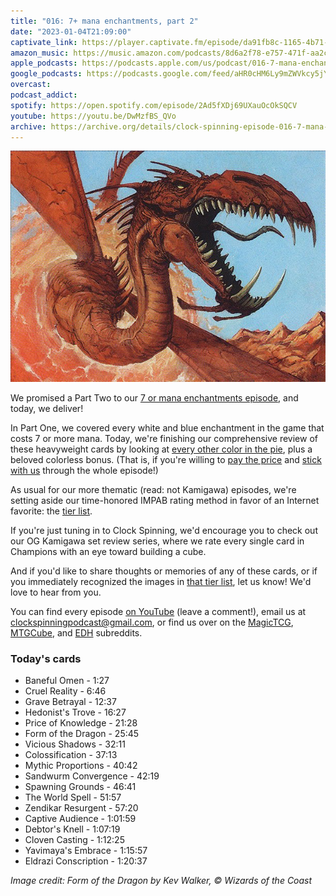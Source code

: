 ```yaml
---
title: "016: 7+ mana enchantments, part 2"
date: "2023-01-04T21:09:00"
captivate_link: https://player.captivate.fm/episode/da91fb8c-1165-4b71-9294-8a737be162d2
amazon_music: https://music.amazon.com/podcasts/8d6a2f78-e757-471f-aa2c-47afe84c72db/episodes/0728714a-9d4a-41cf-9969-67a1159b9612/clock-spinning%E2%80%94magic-the-gathering-history-016-7-mana-enchantments-part-2
apple_podcasts: https://podcasts.apple.com/us/podcast/016-7-mana-enchantments-part-2/id1611106302?i=1000592565798
google_podcasts: https://podcasts.google.com/feed/aHR0cHM6Ly9mZWVkcy5jYXB0aXZhdGUuZm0vY2xvY2stc3Bpbm5pbmcv/episode/ZGE5MWZiOGMtMTE2NS00YjcxLTkyOTQtOGE3MzdiZTE2MmQy?sa=X&ved=0CAUQkfYCahcKEwiwzbjH8q_8AhUAAAAAHQAAAAAQAQ
overcast: 
podcast_addict: 
spotify: https://open.spotify.com/episode/2Ad5fXDj69UXauOcOkSQCV
youtube: https://youtu.be/DwMzfBS_QVo
archive: https://archive.org/details/clock-spinning-episode-016-7-mana-enchantments-part-2
---
```


![Form of the Dragon](./9ed-187-form-of-the-dragon.jpg)

We promised a Part Two to our [7 or mana enchantments episode](https://clockspinning.com/episode-13-seven-mana-enchantments-part-1/), and today, we deliver!

In Part One, we covered every white and blue enchantment in the game that costs 7 or more mana. Today, we're finishing our comprehensive review of these heavyweight cards by looking at [every other color in the pie](https://scryfall.com/search?q=mv%3E%3D7+t%3Denchantment+-t%3Dcreature+-is%3Afunny+-%28c%3DU+OR+c%3Dw%29+is%3Afirstprinting+order%3Acolor), plus a beloved colorless bonus. (That is, if you're willing to [pay the price](https://scryfall.com/card/c13/89/price-of-knowledge) and [stick with us](https://scryfall.com/card/rna/160/captive-audience) through the whole episode!)

As usual for our more thematic (read: not Kamigawa) episodes, we're setting aside our time-honored IMPAB rating method in favor of an Internet favorite: the [tier list](https://www.reddit.com/r/heroes3/comments/glz2m2/tier_list_of_level_1_units_in_heroes_3_sod_based/).

If you're just tuning in to Clock Spinning, we'd encourage you to check out our OG Kamigawa set review series, where we rate every single card in Champions with an eye toward building a cube.

And if you'd like to share thoughts or memories of any of these cards, or if you immediately recognized the images in [that tier list](https://www.reddit.com/r/heroes3/comments/glz2m2/tier_list_of_level_1_units_in_heroes_3_sod_based/), let us know! We'd love to hear from you.

You can find every episode [on YouTube](https://www.youtube.com/@clockspinning) (leave a comment!), email us at clockspinningpodcast@gmail.com, or find us over on the [MagicTCG](https://www.reddit.com/r/magicTCG/), [MTGCube](https://www.reddit.com/r/mtgcube/), and [EDH](https://www.reddit.com/r/EDH/) subreddits.

### Today's cards

* Baneful Omen - 1:27
* Cruel Reality - 6:46
* Grave Betrayal - 12:37
* Hedonist's Trove - 16:27
* Price of Knowledge - 21:28
* Form of the Dragon - 25:45
* Vicious Shadows - 32:11
* Colossification - 37:13
* Mythic Proportions - 40:42
* Sandwurm Convergence - 42:19
* Spawning Grounds - 46:41
* The World Spell - 51:57
* Zendikar Resurgent - 57:20
* Captive Audience - 1:01:59
* Debtor's Knell - 1:07:19
* Cloven Casting - 1:12:25
* Yavimaya's Embrace - 1:15:57
* Eldrazi Conscription - 1:20:37

_Image credit: Form of the Dragon by Kev Walker, © Wizards of the Coast_